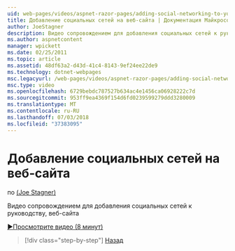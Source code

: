 ```yaml
---
uid: web-pages/videos/aspnet-razor-pages/adding-social-networking-to-your-website
title: Добавление социальных сетей на веб-сайта | Документация Майкрософт
author: JoeStagner
description: Видео сопровождением для добавления социальных сетей к руководству, веб-сайта
ms.author: aspnetcontent
manager: wpickett
ms.date: 02/25/2011
ms.topic: article
ms.assetid: 48df63a2-d43d-41c4-8143-9ef24ee22de9
ms.technology: dotnet-webpages
msc.legacyurl: /web-pages/videos/aspnet-razor-pages/adding-social-networking-to-your-website
msc.type: video
ms.openlocfilehash: 6729bebdc787527b634ac4e1456ca06928222c7d
ms.sourcegitcommit: 953ff9ea4369f154d6fd0239599279ddd3280009
ms.translationtype: MT
ms.contentlocale: ru-RU
ms.lasthandoff: 07/03/2018
ms.locfileid: "37383095"
---
```

<a name="adding-social-networking-to-your-website"></a>Добавление социальных сетей на веб-сайта
====================
по [(Joe Stagner)](https://github.com/JoeStagner)

Видео сопровождением для добавления социальных сетей к руководству, веб-сайта

[&#9654;Просмотрите видео (8 минут)](https://channel9.msdn.com/Blogs/ASP-NET-Site-Videos/adding-social-networking-to-your-website)

> [!div class="step-by-step"]
> [Назад](adding-search-to-your-web-site.md)
